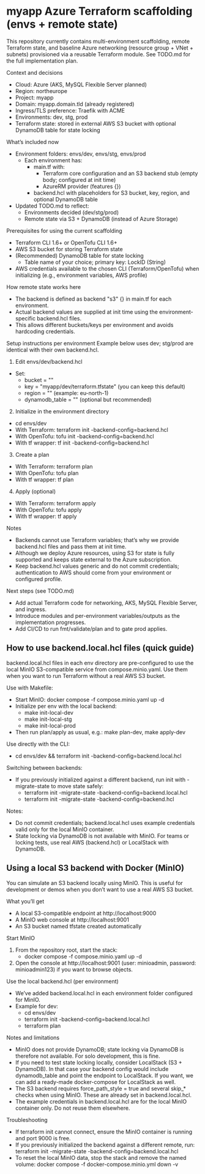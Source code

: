 # myapp Azure Terraform scaffolding (envs + remote state)

This repository currently contains multi-environment scaffolding, remote Terraform state, and baseline Azure networking (resource group + VNet + subnets) provisioned via a reusable Terraform module. See TODO.md for the full implementation plan.

Context and decisions
- Cloud: Azure (AKS, MySQL Flexible Server planned)
- Region: northeurope
- Project: myapp
- Domain: myapp.domain.tld (already registered)
- Ingress/TLS preference: Traefik with ACME
- Environments: dev, stg, prod
- Terraform state: stored in external AWS S3 bucket with optional DynamoDB table for state locking

What’s included now
- Environment folders: envs/dev, envs/stg, envs/prod
  - Each environment has:
    - main.tf with: 
      - Terraform core configuration and an S3 backend stub (empty body; configured at init time)
      - AzureRM provider (features {})
    - backend.hcl with placeholders for S3 bucket, key, region, and optional DynamoDB table
- Updated TODO.md to reflect:
  - Environments decided (dev/stg/prod)
  - Remote state via S3 + DynamoDB (instead of Azure Storage)

Prerequisites for using the current scaffolding
- Terraform CLI 1.6+ or OpenTofu CLI 1.6+
- AWS S3 bucket for storing Terraform state
- (Recommended) DynamoDB table for state locking
  - Table name of your choice; primary key: LockID (String)
- AWS credentials available to the chosen CLI (Terraform/OpenTofu) when initializing (e.g., environment variables, AWS profile)

How remote state works here
- The backend is defined as backend "s3" {} in main.tf for each environment.
- Actual backend values are supplied at init time using the environment-specific backend.hcl files.
- This allows different buckets/keys per environment and avoids hardcoding credentials.

Setup instructions per environment
Example below uses dev; stg/prod are identical with their own backend.hcl.

1) Edit envs/dev/backend.hcl
- Set:
  - bucket = "<your-s3-bucket>"
  - key    = "myapp/dev/terraform.tfstate" (you can keep this default)
  - region = "<s3-bucket-region>" (example: eu-north-1)
  - dynamodb_table = "<your-dynamodb-table>" (optional but recommended)

2) Initialize in the environment directory
- cd envs/dev
- With Terraform: terraform init -backend-config=backend.hcl
- With OpenTofu: tofu init -backend-config=backend.hcl
- With tf wrapper: tf init -backend-config=backend.hcl

3) Create a plan
- With Terraform: terraform plan
- With OpenTofu: tofu plan
- With tf wrapper: tf plan

4) Apply (optional)
- With Terraform: terraform apply
- With OpenTofu: tofu apply
- With tf wrapper: tf apply

Notes
- Backends cannot use Terraform variables; that’s why we provide backend.hcl files and pass them at init time.
- Although we deploy Azure resources, using S3 for state is fully supported and keeps state external to the Azure subscription.
- Keep backend.hcl values generic and do not commit credentials; authentication to AWS should come from your environment or configured profile.

Next steps (see TODO.md)
- Add actual Terraform code for networking, AKS, MySQL Flexible Server, and ingress.
- Introduce modules and per-environment variables/outputs as the implementation progresses.
- Add CI/CD to run fmt/validate/plan and to gate prod applies.


## How to use backend.local.hcl files (quick guide)
backend.local.hcl files in each env directory are pre-configured to use the local MinIO S3-compatible service from compose.minio.yaml. Use them when you want to run Terraform without a real AWS S3 bucket.

Use with Makefile:
- Start MinIO: docker compose -f compose.minio.yaml up -d
- Initialize per env with the local backend:
  - make init-local-dev
  - make init-local-stg
  - make init-local-prod
- Then run plan/apply as usual, e.g.: make plan-dev, make apply-dev

Use directly with the CLI:
- cd envs/dev && terraform init -backend-config=backend.local.hcl

Switching between backends:
- If you previously initialized against a different backend, run init with -migrate-state to move state safely:
  - terraform init -migrate-state -backend-config=backend.local.hcl
  - terraform init -migrate-state -backend-config=backend.hcl

Notes:
- Do not commit credentials; backend.local.hcl uses example credentials valid only for the local MinIO container.
- State locking via DynamoDB is not available with MinIO. For teams or locking tests, use real AWS (backend.hcl) or LocalStack with DynamoDB.

## Using a local S3 backend with Docker (MinIO)
You can simulate an S3 backend locally using MinIO. This is useful for development or demos when you don’t want to use a real AWS S3 bucket.

What you’ll get
- A local S3-compatible endpoint at http://localhost:9000
- A MinIO web console at http://localhost:9001
- An S3 bucket named tfstate created automatically

Start MinIO
1) From the repository root, start the stack:
   - docker compose -f compose.minio.yaml up -d
2) Open the console at http://localhost:9001 (user: minioadmin, password: minioadmin123) if you want to browse objects.

Use the local backend.hcl (per environment)
- We’ve added backend.local.hcl in each environment folder configured for MinIO.
- Example for dev:
  - cd envs/dev
  - terraform init -backend-config=backend.local.hcl
  - terraform plan

Notes and limitations
- MinIO does not provide DynamoDB; state locking via DynamoDB is therefore not available. For solo development, this is fine.
- If you need to test state locking locally, consider LocalStack (S3 + DynamoDB). In that case your backend config would include dynamodb_table and point the endpoint to LocalStack. If you want, we can add a ready-made docker-compose for LocalStack as well.
- The S3 backend requires force_path_style = true and several skip_* checks when using MinIO. These are already set in backend.local.hcl.
- The example credentials in backend.local.hcl are for the local MinIO container only. Do not reuse them elsewhere.

Troubleshooting
- If terraform init cannot connect, ensure the MinIO container is running and port 9000 is free.
- If you previously initialized the backend against a different remote, run: terraform init -migrate-state -backend-config=backend.local.hcl
- To reset the local MinIO data, stop the stack and remove the named volume: docker compose -f docker-compose.minio.yml down -v
